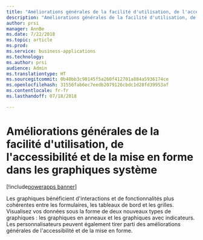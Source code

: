 ```yaml
---
title: "Améliorations générales de la facilité d'utilisation, de l'accessibilité et de la mise en forme dans les graphiques système"
description: "Améliorations générales de la facilité d'utilisation, de l'accessibilité et de la mise en forme dans les graphiques système"
author: prsi
manager: AnnBe
ms.date: 7/22/2018
ms.topic: article
ms.prod: 
ms.service: business-applications
ms.technology: 
ms.author: prsi
audience: Admin
ms.translationtype: HT
ms.sourcegitcommit: 0b40bb3c98145f5a260f412701a884a5936174ce
ms.openlocfilehash: 31556fab6ec7eedb2079126cbdc1d28fd39953af
ms.contentlocale: fr-fr
ms.lasthandoff: 07/18/2018

---
```

# <a name="general-usability-accessibility-and-styling-improvements-in-system-charts"></a>Améliorations générales de la facilité d'utilisation, de l'accessibilité et de la mise en forme dans les graphiques système

[!include[powerapps banner](../includes/powerapps.md)]




Les graphiques bénéficient d'interactions et de fonctionnalités plus cohérentes entre les formulaires, les tableaux de bord et les grilles. Visualisez vos données sous la forme de deux nouveaux types de graphiques : les graphiques en anneaux et les graphiques avec indicateurs. Les personnalisateurs peuvent également tirer parti des améliorations générales de l'accessibilité et de la mise en forme.

